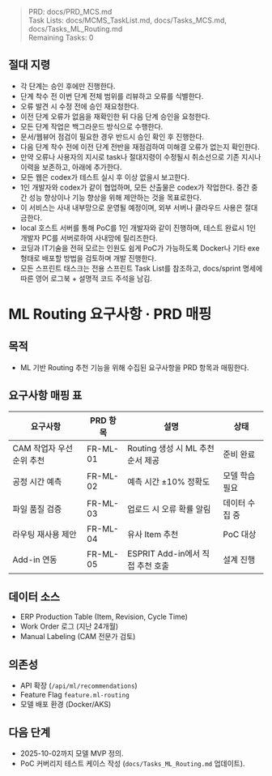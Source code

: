 > PRD: docs/PRD_MCS.md  
> Task Lists: docs/MCMS_TaskList.md, docs/Tasks_MCS.md, docs/Tasks_ML_Routing.md  
> Remaining Tasks: 0

## 절대 지령
- 각 단계는 승인 후에만 진행한다.
- 단계 착수 전 이번 단계 전체 범위를 리뷰하고 오류를 식별한다.
- 오류 발견 시 수정 전에 승인 재요청한다.
- 이전 단계 오류가 없음을 재확인한 뒤 다음 단계 승인을 요청한다.
- 모든 단계 작업은 백그라운드 방식으로 수행한다.
- 문서/웹뷰어 점검이 필요한 경우 반드시 승인 확인 후 진행한다.
- 다음 단계 착수 전에 이전 단계 전반을 재점검하여 미해결 오류가 없는지 확인한다.
- 만약 오류나 사용자의 지시로 task나 절대지령이 수정될시 취소선으로 기존 지시나 이력을 보존하고, 아래에 추가한다.
- 모든 웹은 codex가 테스트 실시 후 이상 없을시 보고한다.
- 1인 개발자와 codex가 같이 협업하며, 모든 산출물은 codex가 작업한다. 중간 중간 성능 향상이나 기능 향상을 위해 제안하는 것을 목표로한다.
- 이 서비스는 사내 내부망으로 운영될 예정이며, 외부 서버나 클라우드 사용은 절대 금한다.
- local 호스트 서버를 통해 PoC를 1인 개발자와 같이 진행하며, 테스트 완료시 1인 개발자 PC를 서버로하여 사내망에 릴리즈한다.
- 코딩과 IT기술을 전혀 모르는 인원도 쉽게 PoC가 가능하도록 Docker나 기타 exe 형태로 배포할 방법을 검토하며 개발 진행한다.
- 모든 스프린트 태스크는 전용 스프린트 Task List를 참조하고, docs/sprint 명세에 따른 영어 로그북 + 설명적 코드 주석을 남김.
# ML Routing 요구사항 · PRD 매핑

## 목적
- ML 기반 Routing 추천 기능을 위해 수집된 요구사항을 PRD 항목과 매핑한다.

## 요구사항 매핑 표
| 요구사항 | PRD 항목 | 설명 | 상태 |
| --- | --- | --- | --- |
| CAM 작업자 우선 순위 추천 | FR-ML-01 | Routing 생성 시 ML 추천 순서 제공 | 준비 완료 |
| 공정 시간 예측 | FR-ML-02 | 예측 시간 ±10% 정확도 | 모델 학습 필요 |
| 파일 품질 검증 | FR-ML-03 | 업로드 시 오류 확률 알림 | 데이터 수집 중 |
| 라우팅 재사용 제안 | FR-ML-04 | 유사 Item 추천 | PoC 대상 |
| Add-in 연동 | FR-ML-05 | ESPRIT Add-in에서 직접 추천 호출 | 설계 진행 |

## 데이터 소스
- ERP Production Table (Item, Revision, Cycle Time)
- Work Order 로그 (지난 24개월)
- Manual Labeling (CAM 전문가 검토)

## 의존성
- API 확장 (`/api/ml/recommendations`)
- Feature Flag `feature.ml-routing`
- 모델 배포 환경 (Docker/AKS)

## 다음 단계
- 2025-10-02까지 모델 MVP 정의.
- PoC 커버리지 테스트 케이스 작성 (`docs/Tasks_ML_Routing.md` 업데이트).

